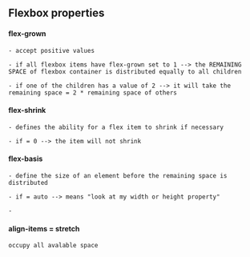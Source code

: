 ## Flexbox properties

#### flex-grown

    - accept positive values

    - if all flexbox items have flex-grown set to 1 --> the REMAINING SPACE of flexbox container is distributed equally to all children

    - if one of the children has a value of 2 --> it will take the remaining space = 2 * remaining space of others

#### flex-shrink

    - defines the ability for a flex item to shrink if necessary

    - if = 0 --> the item will not shrink

#### flex-basis

    - define the size of an element before the remaining space is distributed

    - if = auto --> means "look at my width or height property" 

    -

#### align-items = stretch

    occupy all avalable space